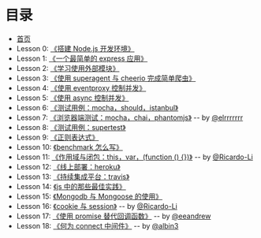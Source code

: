 # 目录

* [首页](README.md)
* Lesson 0: [《搭建 Node.js 开发环境》](lesson0/README.md)
* Lesson 1: [《一个最简单的 express 应用》](lesson1/README.md)
* Lesson 2: [《学习使用外部模块》](lesson2/README.md)
* Lesson 3: [《使用 superagent 与 cheerio 完成简单爬虫》](lesson3/README.md)
* Lesson 4: [《使用 eventproxy 控制并发》](lesson4/README.md)
* Lesson 5: [《使用 async 控制并发》](lesson5/README.md)
* Lesson 6: [《测试用例：mocha，should，istanbul》](lesson6/README.md)
* Lesson 7: [《浏览器端测试：mocha，chai，phantomjs》](lesson7/README.md) -- by [@elrrrrrrr](https://github.com/elrrrrrrr)
* Lesson 8: [《测试用例：supertest》](lesson8/README.md)
* Lesson 9: [《正则表达式》](lesson9/README.md)
* Lesson 10: [《benchmark 怎么写》](lesson10/README.md)
* Lesson 11: [《作用域与闭包：this，var，(function () {})》](lesson11/README.md) -- by [@Ricardo-Li](https://github.com/Ricardo-Li/)
* Lesson 12: [《线上部署：heroku》](lesson12/README.md)
* Lesson 13: [《持续集成平台：travis》](lesson13/README.md)
* Lesson 14: [《js 中的那些最佳实践》](lesson14/README.md)
* Lesson 15: [《Mongodb 与 Mongoose 的使用》](lesson15/README.md)
* Lesson 16: [《cookie 与 session》](lesson16/README.md) -- by [@Ricardo-Li](https://github.com/Ricardo-Li/)
* Lesson 17: [《使用 promise 替代回调函数》](lesson17/README.md) -- by [@eeandrew](https://github.com/eeandrew)
* Lesson 18: [《何为 connect 中间件》](lesson18/README.md) -- by [@albin3](https://github.com/albin3)
